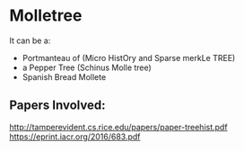 # Molletree
It can be a:
* Portmanteau of (Micro HistOry and Sparse merkLe TREE) 
* a Pepper Tree (Schinus Molle tree)
* Spanish Bread Mollete

## Papers Involved:
http://tamperevident.cs.rice.edu/papers/paper-treehist.pdf
https://eprint.iacr.org/2016/683.pdf
